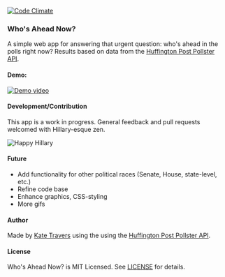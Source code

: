 [![Code Climate](https://codeclimate.com/github/ktravers/whos-ahead-now/badges/gpa.svg)](https://codeclimate.com/github/ktravers/whos-ahead-now)

### Who's Ahead Now?

A simple web app for answering that urgent question: who's ahead in the polls right now? 
Results based on data from the [Huffington Post Pollster API](http://elections.huffingtonpost.com/pollster/api).

#### Demo:

[![Demo video](https://36.media.tumblr.com/90c613e656261281bdd1603fb0a108c3/tumblr_nla1mdwnGl1qa896vo1_r1_500.png)](https://www.youtube.com/embed/klmGCsparFQ)

#### Development/Contribution

This app is a work in progress. General feedback and pull requests welcomed with Hillary-esque zen.

![Happy Hillary](http://38.media.tumblr.com/tumblr_m46rufsN9r1r3whbto1_500.gif "Happy Hillary gif")

#### Future

- Add functionality for other political races (Senate, House, state-level, etc.)
- Refine code base
- Enhance graphics, CSS-styling
- More gifs

#### Author

Made by [Kate Travers](http://kate-travers.com) using the using the [Huffington Post Pollster API](http://elections.huffingtonpost.com/pollster/api).

#### License

Who's Ahead Now? is MIT Licensed. See [LICENSE](https://github.com/ktravers/whos-ahead-now/blob/master/LICENSE) for details.
